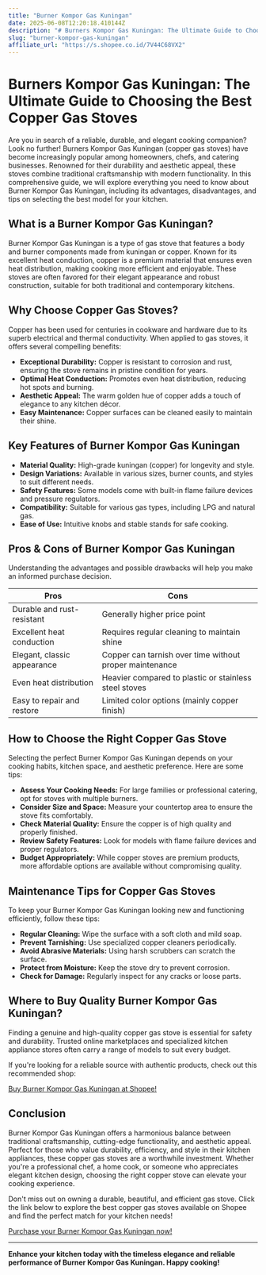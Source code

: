 ```yaml
---
title: "Burner Kompor Gas Kuningan"
date: 2025-06-08T12:20:18.410144Z
description: "# Burners Kompor Gas Kuningan: The Ultimate Guide to Choosing the Best Copper Gas Stoves..."
slug: "burner-kompor-gas-kuningan"
affiliate_url: "https://s.shopee.co.id/7V44C68VX2"
---
```

# Burners Kompor Gas Kuningan: The Ultimate Guide to Choosing the Best Copper Gas Stoves

Are you in search of a reliable, durable, and elegant cooking companion? Look no further! Burners Kompor Gas Kuningan (copper gas stoves) have become increasingly popular among homeowners, chefs, and catering businesses. Renowned for their durability and aesthetic appeal, these stoves combine traditional craftsmanship with modern functionality. In this comprehensive guide, we will explore everything you need to know about Burner Kompor Gas Kuningan, including its advantages, disadvantages, and tips on selecting the best model for your kitchen.

## What is a Burner Kompor Gas Kuningan?

Burner Kompor Gas Kuningan is a type of gas stove that features a body and burner components made from kuningan or copper. Known for its excellent heat conduction, copper is a premium material that ensures even heat distribution, making cooking more efficient and enjoyable. These stoves are often favored for their elegant appearance and robust construction, suitable for both traditional and contemporary kitchens.

## Why Choose Copper Gas Stoves?

Copper has been used for centuries in cookware and hardware due to its superb electrical and thermal conductivity. When applied to gas stoves, it offers several compelling benefits:

- **Exceptional Durability:** Copper is resistant to corrosion and rust, ensuring the stove remains in pristine condition for years.
- **Optimal Heat Conduction:** Promotes even heat distribution, reducing hot spots and burning.
- **Aesthetic Appeal:** The warm golden hue of copper adds a touch of elegance to any kitchen décor.
- **Easy Maintenance:** Copper surfaces can be cleaned easily to maintain their shine.

## Key Features of Burner Kompor Gas Kuningan

- **Material Quality:** High-grade kuningan (copper) for longevity and style.
- **Design Variations:** Available in various sizes, burner counts, and styles to suit different needs.
- **Safety Features:** Some models come with built-in flame failure devices and pressure regulators.
- **Compatibility:** Suitable for various gas types, including LPG and natural gas.
- **Ease of Use:** Intuitive knobs and stable stands for safe cooking.

## Pros & Cons of Burner Kompor Gas Kuningan

Understanding the advantages and possible drawbacks will help you make an informed purchase decision.

| **Pros**                              | **Cons**                                  |
|----------------------------------------|-------------------------------------------|
| Durable and rust-resistant           | Generally higher price point             |
| Excellent heat conduction            | Requires regular cleaning to maintain shine |
| Elegant, classic appearance           | Copper can tarnish over time without proper maintenance |
| Even heat distribution               | Heavier compared to plastic or stainless steel stoves |
| Easy to repair and restore            | Limited color options (mainly copper finish) |

## How to Choose the Right Copper Gas Stove

Selecting the perfect Burner Kompor Gas Kuningan depends on your cooking habits, kitchen space, and aesthetic preference. Here are some tips:

- **Assess Your Cooking Needs:** For large families or professional catering, opt for stoves with multiple burners.
- **Consider Size and Space:** Measure your countertop area to ensure the stove fits comfortably.
- **Check Material Quality:** Ensure the copper is of high quality and properly finished.
- **Review Safety Features:** Look for models with flame failure devices and proper regulators.
- **Budget Appropriately:** While copper stoves are premium products, more affordable options are available without compromising quality.

## Maintenance Tips for Copper Gas Stoves

To keep your Burner Kompor Gas Kuningan looking new and functioning efficiently, follow these tips:

- **Regular Cleaning:** Wipe the surface with a soft cloth and mild soap.
- **Prevent Tarnishing:** Use specialized copper cleaners periodically.
- **Avoid Abrasive Materials:** Using harsh scrubbers can scratch the surface.
- **Protect from Moisture:** Keep the stove dry to prevent corrosion.
- **Check for Damage:** Regularly inspect for any cracks or loose parts.

## Where to Buy Quality Burner Kompor Gas Kuningan?

Finding a genuine and high-quality copper gas stove is essential for safety and durability. Trusted online marketplaces and specialized kitchen appliance stores often carry a range of models to suit every budget.

If you're looking for a reliable source with authentic products, check out this recommended shop:

[Buy Burner Kompor Gas Kuningan at Shopee!](https://s.shopee.co.id/7V44C68VX2)

## Conclusion

Burner Kompor Gas Kuningan offers a harmonious balance between traditional craftsmanship, cutting-edge functionality, and aesthetic appeal. Perfect for those who value durability, efficiency, and style in their kitchen appliances, these copper gas stoves are a worthwhile investment. Whether you're a professional chef, a home cook, or someone who appreciates elegant kitchen design, choosing the right copper stove can elevate your cooking experience.

Don't miss out on owning a durable, beautiful, and efficient gas stove. Click the link below to explore the best copper gas stoves available on Shopee and find the perfect match for your kitchen needs!

[Purchase your Burner Kompor Gas Kuningan now!](https://s.shopee.co.id/7V44C68VX2)

---

**Enhance your kitchen today with the timeless elegance and reliable performance of Burner Kompor Gas Kuningan. Happy cooking!**